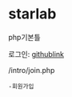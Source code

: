 # starlab

php기본틀

로그인: [githublink](https://github.com/austar94/starlab/blob/master/intro/index.php)

  
  
  
 /intro/join.php
  
    -회원가입
